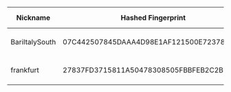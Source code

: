 | Nickname |  Hashed Fingerprint	| Or Addresses | Contact | Running | Flags | Last Seen | First Seen | Last Restarted | Advertised Bandwidth | Platform | Version | Version Status | Recommended Version | Verified hostnames | Exit policy |
|---|---|---|---|---|---|---|---|---|---|---|---|---|---|---|---|
|BariItalySouth | 07C442507845DAAA4D98E1AF121500E723782A5C | ["109.116.91.165:9001"] | nas326server.zyxel.me@gmail.com | true | Running, Valid | 2025-08-28 10:00:00 | 2025-08-28 06:00:00 | 2025-08-28 05:39:44 | 0 | Tor 0.4.8.17 on Linux | 0.4.8.17 | recommended | true | ["net-109-116-91-165.cust.vodafonedsl.it"] | ["reject *:*"]|
|frankfurt | 27837FD3715811A50478308505FBBFEB2C2B9B22 | ["213.21.241.236:443","[2a01:ecc0:40:22f::2]:443"] | nonexistent@dontask.com | true | Running, V2Dir, Valid | 2025-08-28 10:00:00 | 2025-08-28 07:00:00 | 2025-08-28 06:28:24 | 0 | Tor 0.4.8.10 on Linux | 0.4.8.10 | recommended | true | N/A | ["reject *:*"]|
